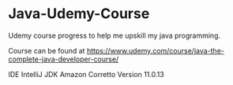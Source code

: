 # Java-Udemy-Course
Udemy course progress to help me upskill my java programming.

Course can be found at https://www.udemy.com/course/java-the-complete-java-developer-course/

IDE IntelliJ
JDK Amazon Corretto Version 11.0.13
